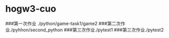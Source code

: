 # hogw3-cuo
###第一次作业 ./python/game-task1/game2
###第二次作业./pyhhon/second_python
###第三次作业./pytest1
###第三次作业./pytest2

